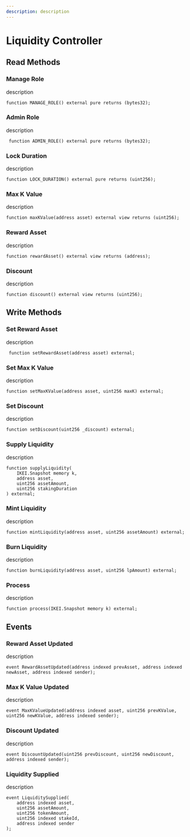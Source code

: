 ```yaml
---
description: description
---
```


# Liquidity Controller

## Read Methods

### Manage Role

description

```solidity
function MANAGE_ROLE() external pure returns (bytes32);
```

### Admin Role

description

```solidity
 function ADMIN_ROLE() external pure returns (bytes32);
```

### Lock Duration

description

```solidity
function LOCK_DURATION() external pure returns (uint256);
```

### Max K Value

description

```solidity
function maxKValue(address asset) external view returns (uint256);
```

### Reward Asset

description

```solidity
function rewardAsset() external view returns (address);
```

### Discount

description

```solidity
function discount() external view returns (uint256);
```

## Write Methods

### Set Reward Asset

description

```solidity
 function setRewardAsset(address asset) external;
```

### Set Max K Value

description

```solidity
function setMaxKValue(address asset, uint256 maxK) external;
```

### Set Discount

description

```solidity
function setDiscount(uint256 _discount) external;
```

### Supply Liquidity

description

```solidity
function supplyLiquidity(
    IKEI.Snapshot memory k,
    address asset,
    uint256 assetAmount,
    uint256 stakingDuration
) external;
```

### Mint Liquidity

description

```solidity
function mintLiquidity(address asset, uint256 assetAmount) external;
```

### Burn Liquidity

description

```solidity
function burnLiquidity(address asset, uint256 lpAmount) external;
```

### Process

description

```solidity
function process(IKEI.Snapshot memory k) external;
```

## Events&#x20;

### Reward Asset Updated

description

```solidity
event RewardAssetUpdated(address indexed prevAsset, address indexed newAsset, address indexed sender);
```

### Max K Value Updated&#x20;

description

```solidity
event MaxKValueUpdated(address indexed asset, uint256 prevKValue, uint256 newKValue, address indexed sender);
```

### Discount Updated

description

```solidity
event DiscountUpdated(uint256 prevDiscount, uint256 newDiscount, address indexed sender);
```

### Liquidity Supplied

description

```solidity
event LiquiditySupplied(
    address indexed asset,
    uint256 assetAmount,
    uint256 tokenAmount,
    uint256 indexed stakeId,
    address indexed sender
);
```
